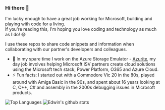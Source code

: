 ### Hi there 👋

I'm lucky enough to have a great job working for Microsoft, building and playing with code for a living.  
If you're reading this, I'm hoping you love coding and technology as much as I do! 😄

I use these repos to share code snippets and information when collaborating with our partner's developers and colleagues.

- 🔭 In my spare time I work on the Azure Storage Emulator - [Azurite](https://github.com/azure/azurite), my day job involves helping Microsoft ISV partners create cloud solutions using the Microsoft tech stack, Power Platform, O365 and Azure Cloud.
- ⚡ Fun facts: I started out with a Commodore Vic 20 in the 80s, played around with Amiga Basic in the 90s, and spent about 16 years looking at C, C++, C# and assembly in the 2000s debugging issues in Microsoft products. 

![Top Languages](https://github-readme-stats.vercel.app/api/top-langs/?username=edwin-huber&hide=html&exclude_repo=edwin-huber.github.io,barra-parking,edwin-huber.github.io.hugo)
![Edwin's github stats](https://github-readme-stats.vercel.app/api?username=edwin-huber&show_icons=true&count_private=true&line_height=40)
